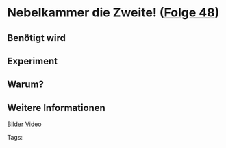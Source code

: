 # Nebelkammer die Zweite! ([Folge 48](http://minkorrekt.de/methodisch-inkorrekt-folge-48-angeborene-dilletation/))

## Benötigt wird


## Experiment


## Warum?

## Weitere Informationen

[Bilder](https://plus.google.com/photos/107341743493109591753/albums/6137517566724031409?authkey=CNPq_O3yldCvpAE)
[Video](https://www.youtube.com/channel/UCa8qyXCS-FTs0fHD6HJeyiw)


Tags: 
